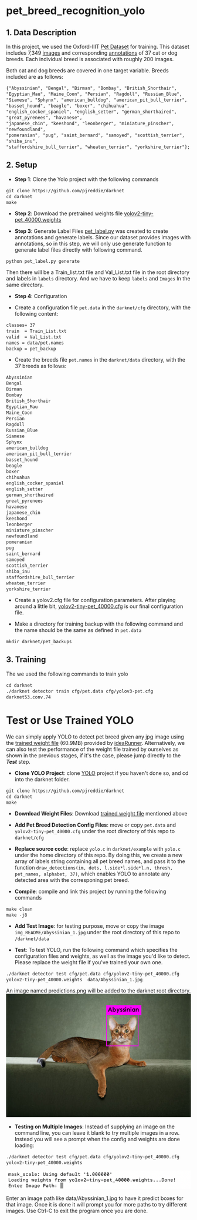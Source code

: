 # pet_breed_recognition_yolo

## 1. Data Description

In this project, we used the Oxford-IIIT [Pet Dataset](https://www.robots.ox.ac.uk/~vgg/data/pets/) for training.
This dataset includes 7,349 [images](https://www.robots.ox.ac.uk/~vgg/data/pets/data/images.tar.gz) and corresponding [annotations](https://www.robots.ox.ac.uk/~vgg/data/pets/data/annotations.tar.gz) of 37 cat or dog breeds. Each individual breed is associated with roughly 200 images.

Both cat and dog breeds are covered in one target variable. Breeds included are as follows:
```
{"Abyssinian", "Bengal", "Birman", "Bombay", "British_Shorthair", 
"Egyptian_Mau", "Maine_Coon", "Persian", "Ragdoll", "Russian_Blue", 
"Siamese", "Sphynx", "american_bulldog", "american_pit_bull_terrier", 
"basset_hound", "beagle", "boxer", "chihuahua", "english_cocker_spaniel", "english_setter", "german_shorthaired", "great_pyrenees", "havanese", 
"japanese_chin", "keeshond", "leonberger", "miniature_pinscher", "newfoundland", 
"pomeranian", "pug", "saint_bernard", "samoyed", "scottish_terrier", "shiba_inu",
"staffordshire_bull_terrier", "wheaten_terrier", "yorkshire_terrier"};
```

## 2. Setup
* **Step 1**: Clone the Yolo project with the following commands
```
git clone https://github.com/pjreddie/darknet
cd darknet
make
```
* **Step 2**: Download the pretrained weights file [yolov2-tiny-pet_40000.weights](https://github.com/ideaRunner/yolo-pet/releases/download/0.0.1/yolov2-tiny-pet_40000.weights)

* **Step 3**: Generate Label Files
[pet_label.py](https://github.com/pikapikasecoy/pet_breed_recognition_yolo/blob/763be5413623438680ac9dd3f87a59f9b178d077/pet_label.py) was created to create annotations and generate labels. Since our dataset provides images with annotations, so in this step, we will only use generate function to generate label files directly with following command.
```
python pet_label.py generate
```
Then there will be a Train_list.txt file and Val_List.txt file in the root directory and labels in ```labels``` directory. And we have to keep ```labels``` and ```Images``` In the same directory.

* **Step 4**: Configuration

- Create a configuration file ```pet.data``` in the ```darknet/cfg``` directory, with the following content:
```
classes= 37
train  = Train_List.txt
valid  = Val_List.txt
names = data/pet.names
backup = pet_backup
```
- Create the breeds file ```pet.names``` in the ```darknet/data``` directory, with the 37 breeds as follows:
    
```
Abyssinian
Bengal
Birman
Bombay
British_Shorthair
Egyptian_Mau
Maine_Coon
Persian
Ragdoll
Russian_Blue
Siamese
Sphynx
american_bulldog
american_pit_bull_terrier
basset_hound
beagle
boxer
chihuahua
english_cocker_spaniel
english_setter
german_shorthaired
great_pyrenees
havanese
japanese_chin
keeshond
leonberger
miniature_pinscher
newfoundland
pomeranian
pug
saint_bernard
samoyed
scottish_terrier
shiba_inu
staffordshire_bull_terrier
wheaten_terrier
yorkshire_terrier
```
- Create a yolov2.cfg file for configuration parameters. After playing around a little bit, [yolov2-tiny-pet_40000.cfg](https://github.com/pikapikasecoy/pet_breed_recognition_yolo/blob/763be5413623438680ac9dd3f87a59f9b178d077/yolov2-tiny-pet_40000.cfg) is our final configuration file.

- Make a directory for training backup with the following command and the name should be the same as defined in ```pet.data```
```
mkdir darknet/pet_backups
```

## 3. Training
The we used the following commands to train yolo
```
cd darknet 
./darknet detector train cfg/pet.data cfg/yolov3-pet.cfg  darknet53.conv.74 
```

# Test or Use Trained YOLO 

We can simply apply YOLO to detect pet breed given any jpg image using the [trained weight file](https://github.com/ideaRunner/yolo-pet/releases/download/0.0.1/yolov2-tiny-pet_40000.weights) (60.9MB) provided by [ideaRunner](https://github.com/ideaRunner). Alternatively, we can also test the performance of the weight file trained by ourselves as shown in the previous stages, if it's the case, please jump directly to the ***Test*** step.

* **Clone YOLO Project**: clone [YOLO](https://pjreddie.com/darknet/yolo/) project if you haven't done so, and cd into the darknet folder.
```
git clone https://github.com/pjreddie/darknet
cd darknet
make
```

* **Download Weight Files**: Download [trained weight file](https://github.com/ideaRunner/yolo-pet/releases/download/0.0.1/yolov2-tiny-pet_40000.weights) mentioned above

* **Add Pet Breed Detection Config Files**: move or copy ```pet.data``` and ```yolov2-tiny-pet_40000.cfg``` under the root directory of this repo to ```darknet/cfg```

* **Replace source code**: replace ```yolo.c``` in ```darknet/example``` with ```yolo.c``` under the home directory of this repo. By doing this, we create a new array of labels string containing all pet breed names, and pass it to the function ```draw_detections(im, dets, l.side*l.side*l.n, thresh, pet_names, alphabet, 37)```, which enables YOLO to annotate any detected area with the corresponing pet breed.

* **Compile**: compile and link this project by running the following commands
```
make clean
make -j8
```

* **Add Test Image**: for testing purpose, move or copy the image ```img_README/Abyssinian_1.jpg``` under the root directory of this repo to ```/darknet/data```


* **Test**: To test YOLO, run the following command which specifies the configuration files and weights, as well as the image you'd like to detect. Please replace the weight file if you've trained your own one.
```
./darknet detector test cfg/pet.data cfg/yolov2-tiny-pet_40000.cfg yolov2-tiny-pet_40000.weights  data/Abyssinian_1.jpg
```
An image named predictions.png will be added to the darknet root directory.
![alt text](https://github.com/pikapikasecoy/pet_breed_recognition_yolo/blob/main/img_README/predictions.jpg)

* **Testing on Multiple Images**: Instead of supplying an image on the command line, you can leave it blank to try multiple images in a row. Instead you will see a prompt when the config and weights are done loading:
```
./darknet detector test cfg/pet.data cfg/yolov2-tiny-pet_40000.cfg yolov2-tiny-pet_40000.weights  
```
![alt text](https://github.com/pikapikasecoy/pet_breed_recognition_yolo/blob/main/img_README/multiple_img_demo.png)

Enter an image path like data/Abyssinian_1.jpg to have it predict boxes for that image. Once it is done it will prompt you for more paths to try different images. Use Ctrl-C to exit the program once you are done.
